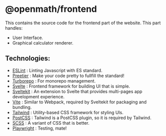 # @openmath/frontend

This contains the source code for the frontend part of the website. This part handles:
- User Interface.
- Graphical calculator renderer.

## Technologies:

- [ESLint](https://eslint.org/) : Linting Javascript with ES standard.
- [Preetier](https://prettier.io/) : Make your code pretty to fullfill the standard! 
- [Turborepo](https://turbo.build/repo) : For monorepo management.
- [Svelte](https://svelte.dev/) : Frontend framework for building UI that is simple.
- [Sveltekit](https://kit.svelte.dev/) : An extension to Svelte that provides multi-pages app development experience.
- [Vite](https://vitejs.dev/) : Similar to Webpack, required by Sveltekit for packaging and bundling.
- [Tailwind](https://tailwindcss.com/) : Utility-based CSS framework for styling UIs. 
- [PostCSS](https://postcss.org/) : Tailwind is a PostCSS plugin, so it is required by Tailwind.
- [SCSS](https://sass-lang.com/) : A variant of CSS that is better.
- [Playwright](https://playwright.dev/) : Testing, mate!